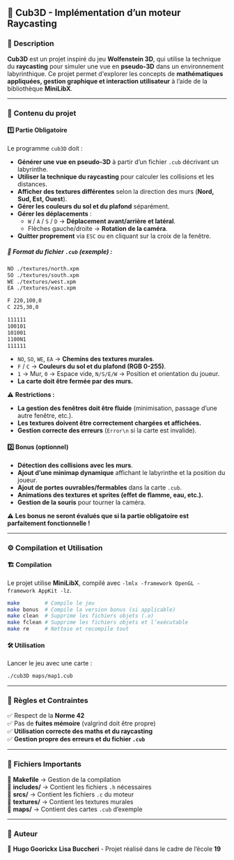 ## 📌 **Cub3D - Implémentation d’un moteur Raycasting**  

### 📖 **Description**  
**Cub3D** est un projet inspiré du jeu **Wolfenstein 3D**, qui utilise la technique du **raycasting** pour simuler une vue en **pseudo-3D** dans un environnement labyrinthique. Ce projet permet d'explorer les concepts de **mathématiques appliquées, gestion graphique et interaction utilisateur** à l’aide de la bibliothèque **MiniLibX**.  

---

### 📂 **Contenu du projet**  

#### 1️⃣ **Partie Obligatoire**  
Le programme `cub3D` doit :  
- **Générer une vue en pseudo-3D** à partir d’un fichier `.cub` décrivant un labyrinthe.  
- **Utiliser la technique du raycasting** pour calculer les collisions et les distances.  
- **Afficher des textures différentes** selon la direction des murs (**Nord, Sud, Est, Ouest**).  
- **Gérer les couleurs du sol et du plafond** séparément.  
- **Gérer les déplacements** :  
  - `W` / `A` / `S` / `D` → **Déplacement avant/arrière et latéral**.  
  - Flèches gauche/droite → **Rotation de la caméra**.  
- **Quitter proprement** via `ESC` ou en cliquant sur la croix de la fenêtre.  

##### 📌 **Format du fichier `.cub` (exemple) :**  
```txt
NO ./textures/north.xpm
SO ./textures/south.xpm
WE ./textures/west.xpm
EA ./textures/east.xpm

F 220,100,0
C 225,30,0

111111
100101
101001
1100N1
111111
```
- `NO`, `SO`, `WE`, `EA` → **Chemins des textures murales**.  
- `F` / `C` → **Couleurs du sol et du plafond (RGB 0-255)**.  
- `1` → Mur, `0` → Espace vide, `N/S/E/W` → Position et orientation du joueur.  
- **La carte doit être fermée par des murs.**  

⚠ **Restrictions :**  
- **La gestion des fenêtres doit être fluide** (minimisation, passage d’une autre fenêtre, etc.).  
- **Les textures doivent être correctement chargées et affichées.**  
- **Gestion correcte des erreurs** (`Error\n` si la carte est invalide).  

#### 2️⃣ **Bonus (optionnel)**  
- **Détection des collisions avec les murs**.  
- **Ajout d’une minimap dynamique** affichant le labyrinthe et la position du joueur.  
- **Ajout de portes ouvrables/fermables** dans la carte `.cub`.  
- **Animations des textures et sprites (effet de flamme, eau, etc.).**  
- **Gestion de la souris** pour tourner la caméra.  

⚠ **Les bonus ne seront évalués que si la partie obligatoire est parfaitement fonctionnelle !**  

---

### ⚙️ **Compilation et Utilisation**  

#### 🏗 **Compilation**  
Le projet utilise **MiniLibX**, compilé avec `-lmlx -framework OpenGL -framework AppKit -lz`.  
```bash
make        # Compile le jeu
make bonus  # Compile la version bonus (si applicable)
make clean  # Supprime les fichiers objets (.o)
make fclean # Supprime les fichiers objets et l’exécutable
make re     # Nettoie et recompile tout
```

#### 🛠 **Utilisation**  
Lancer le jeu avec une carte :  
```bash
./cub3D maps/map1.cub
```

---

### 📜 **Règles et Contraintes**  
✅ Respect de la **Norme 42**  
✅ Pas de **fuites mémoire** (valgrind doit être propre)  
✅ **Utilisation correcte des maths et du raycasting**  
✅ **Gestion propre des erreurs et du fichier `.cub`**  

---

### 📄 **Fichiers Importants**  
📂 **Makefile** → Gestion de la compilation  
📂 **includes/** → Contient les fichiers `.h` nécessaires  
📂 **srcs/** → Contient les fichiers `.c` du moteur  
📂 **textures/** → Contient les textures murales  
📂 **maps/** → Contient des cartes `.cub` d’exemple  

---

### 🚀 **Auteur**  
👤 **Hugo Goorickx** **Lisa Buccheri** - Projet réalisé dans le cadre de l’école **19**  